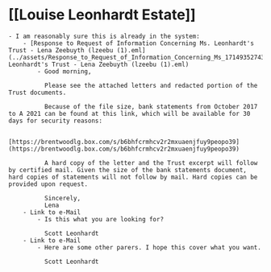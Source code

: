 # [[Louise Leonhardt Estate]]
	- I am reasonably sure this is already in the system:
		- [Response to Request of Information Concerning Ms. Leonhardt's Trust - Lena Zeebuyth (lzeebu (1).eml](../assets/Response_to_Request_of_Information_Concerning_Ms_1714935274307_0. Leonhardt's Trust - Lena Zeebuyth (lzeebu (1).eml)
			- Good morning,
			  
			  Please see the attached letters and redacted portion of the Trust documents.
			  
			  Because of the file size, bank statements from October 2017 to A 2021 can be found at this link, which will be available for 30 days for security reasons:
			  
			  [https://brentwoodlg.box.com/s/b6bhfcrmhcv2r2mxuaenjfuy9peopo39](https://brentwoodlg.box.com/s/b6bhfcrmhcv2r2mxuaenjfuy9peopo39)
			  
			  A hard copy of the letter and the Trust excerpt will follow by certified mail. Given the size of the bank statements document, hard copies of statements will not follow by mail. Hard copies can be provided upon request.
			  
			  Sincerely,
			  Lena
		- Link to e-Mail
			- Is this what you are looking for? 
			  
			  Scott Leonhardt
		- Link to e-Mail
			- Here are some other parers. I hope this cover what you want.
			  
			  Scott Leonhardt